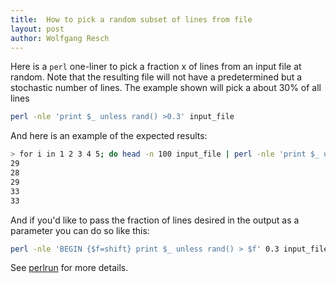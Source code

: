 ```yaml
---
title:  How to pick a random subset of lines from file
layout: post
author: Wolfgang Resch
---
```



Here is a `perl` one-liner to pick a fraction x of lines from an input
file at random.  Note that the resulting file will not have a
predetermined but a stochastic number of lines.  The example shown
will pick a about 30% of all lines

```bash
perl -nle 'print $_ unless rand() >0.3' input_file
```

And here is an example of the expected results:

```bash
> for i in 1 2 3 4 5; do head -n 100 input_file | perl -nle 'print $_ unless rand() > 0.3' | wc -l; done
29
28
29
33
33
```

And if you'd like to pass the fraction of lines desired in the output
as a parameter you can do so like this:

```bash
perl -nle 'BEGIN {$f=shift} print $_ unless rand() > $f' 0.3 input_file
```

See [perlrun](http://perldoc.perl.org/perlrun.html) for more details.